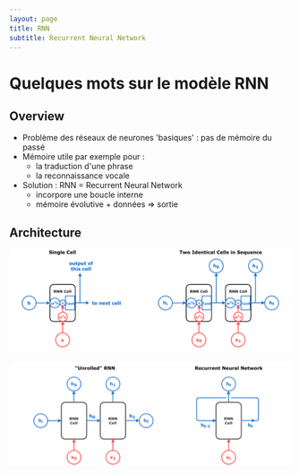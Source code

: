 ```yaml
---
layout: page
title: RNN
subtitle: Recurrent Neural Network
---
```


# Quelques mots sur le modèle RNN

## Overview

* Problème des réseaux de neurones 'basiques' : pas de mémoire du passé 
* Mémoire utile par exemple pour :
    * la traduction d'une phrase
    * la reconnaissance vocale
* Solution : RNN = Recurrent Neural Network
    * incorpore une boucle interne
    * mémoire évolutive + données => sortie
    
## Architecture 

![figure](/assets/img/rnn1.png)

![figure](/assets/img/rnn2.png)
